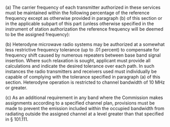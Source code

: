 (a) The carrier frequency of each transmitter authorized in these services must be maintained within the following percentage of the reference frequency except as otherwise provided in paragraph (b) of this section or in the applicable subpart of this part (unless otherwise specified in the instrument of station authorization the reference frequency will be deemed to be the assigned frequency):

(b) Heterodyne microwave radio systems may be authorized at a somewhat less restrictive frequency tolerance (up to .01 percent) to compensate for frequency shift caused by numerous repeaters between base band signal insertion. Where such relaxation is sought, applicant must provide all calculations and indicate the desired tolerance over each path. In such instances the radio transmitters and receivers used must individually be capable of complying with the tolerance specified in paragraph (a) of this section. Heterodyne operation is restricted to channel bandwidth of 10 MHz or greater.

(c) As an additional requirement in any band where the Commission makes assignments according to a specified channel plan, provisions must be made to prevent the emission included within the occupied bandwidth from radiating outside the assigned channel at a level greater than that specified in § 101.111.

